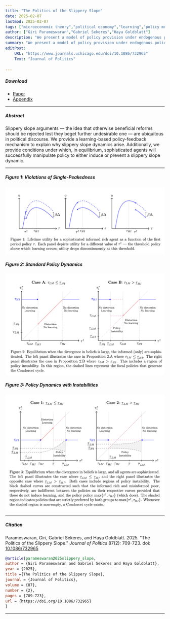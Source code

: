 ```yaml
---
title: "The Politics of the Slippery Slope" 
date: 2025-02-07
lastmod: 2025-02-07
tags: ["microeconomic theory","political economy","learning","policy momentum"]
author: ["Giri Parameswaran","Gabriel Sekeres","Haya Goldblatt"]
description: "We present a model of policy provision under endogenous policy momentum and a divided, misinformed polity. Forthcoming in the *Journal of Politics*." 
summary: "We present a model of policy provision under endogenous policy momentum and a divided, misinformed polity." 
editPost:
    URL: "https://www.journals.uchicago.edu/doi/10.1086/732965"
    Text: "Journal of Politics"

---
```


##### Download

+ [Paper](/papers/slippery_slope/gsekeres_slippery_slope.pdf)
+ [Appendix](/papers/slippery_slope/gsekeres_slippery_slope_appendix.pdf)


---

##### Abstract

Slippery slope arguments — the idea that otherwise beneficial reforms should be rejected lest they beget further undesirable one — are ubiquitous in political discourse. We provide a learning-based policy-feedback mechanism to explain why slippery slope dynamics arise. Additionally, we provide conditions under which, in equilibrium, sophisticated agents will successfully manipulate policy to either induce or prevent a slippery slope dynamic.

---
##### Figure 1: Violations of Single-Peakedness

![](figure1.png)

##### Figure 2: Standard Policy Dynamics

![](figure2.png)

##### Figure 3: Policy Dynamics with Instabilities

![](figure3.png)

---

##### Citation

Parameswaran, Giri, Gabriel Sekeres, and Haya Goldblatt. 2025. "The Politics of the Slippery Slope." *Journal of Politics* 87(2): 709-723. doi: [10.1086/732965](https://doi.org/10.1086/732965)

```BibTeX
@article{parameswaran2025slippery_slope,
author = {Giri Parameswaran and Gabriel Sekeres and Haya Goldblatt},
year = {2025},
title ={The Politics of the Slippery Slope},
journal = {Journal of Politics},
volume = {87},
number = {2},
pages = {709-723},
url = {https://doi.org/10.1086/732965}
}
```

---
